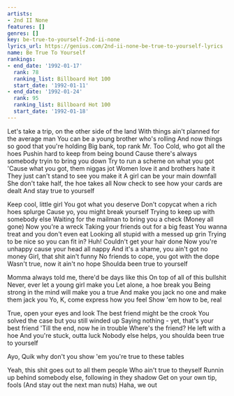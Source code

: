 ```yaml
---
artists:
- 2nd II None
features: []
genres: []
key: be-true-to-yourself-2nd-ii-none
lyrics_url: https://genius.com/2nd-ii-none-be-true-to-yourself-lyrics
name: Be True To Yourself
rankings:
- end_date: '1992-01-17'
  rank: 78
  ranking_list: Billboard Hot 100
  start_date: '1992-01-11'
- end_date: '1992-01-24'
  rank: 95
  ranking_list: Billboard Hot 100
  start_date: '1992-01-18'
---
```

Let's take a trip, on the other side of the land
With things ain't planned for the average man
You can be a young brother who's rolling
And now things so good that you're holding
Big bank, top rank
Mr. Too Cold, who got all the hoes
Pushin hard to keep from being bound
Cause there's always somebody tryin to bring you down
Try to run a scheme on what you got
'Cause what you got, them niggas jot
Women love it and brothers hate it
They just can't stand to see you make it
A girl can be your main downfall
She don't take half, the hoe takes all
Now check to see how your cards are dealt
And stay true to yourself


Keep cool, little girl
You got what you deserve
Don't copycat when a rich hoes splurge
Cause yo, you might break yourself
Trying to keep up with somebody else
Waiting for the mailman to bring you a check
(Money all gone) Now you're a wreck
Taking your friends out for a big feast
You wanna treat and you don't even eat
Looking all stupid with a messed up grin
Trying to be nice so you can fit in?
Huh! Couldn't get your hair done
Now you're unhappy cause your head all nappy
And it's a shame, you ain't got no money
Girl, that shit ain't funny
No friends to cope, you got with the dope
Wasn't true, now it ain't no hope
Shoulda been true to yourself

Momma always told me, there'd be days like this
On top of all of this bullshit
Never, ever let a young girl make you
Let alone, a hoe break you
Being strong in the mind will make you a true
And make you jack no one and make them jack you
Yo, K, come express how you feel
Show 'em how to be, real


True, open your eyes and look
The best friend might be the crook
You solved the case but you still winded up
Saying nothing - yet, that's your best friend
'Till the end, now he in trouble
Where's the friend? He left with a hoe
And you're stuck, outta luck
Nobody else helps, you shoulda been true to yourself


Ayo, Quik why don't you show 'em you're true to these tables


Yeah, this shit goes out to all them people
Who ain't true to theyself
Runnin up behind somebody else, following in they shadow
Get on your own tip, fools
(And stay out the next man nuts)
Haha, we out
